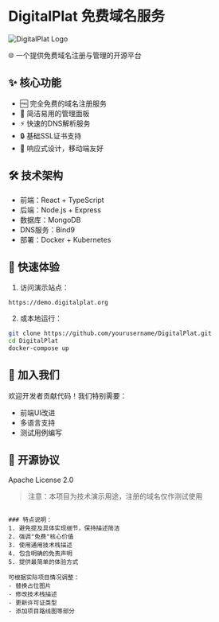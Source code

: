 # DigitalPlat 免费域名服务

![DigitalPlat Logo](https://via.placeholder.com/800x400?text=DigitalPlat+Free+Domain)

🌐 一个提供免费域名注册与管理的开源平台

## ✨ 核心功能

- 🆓 完全免费的域名注册服务
- 🔗 简洁易用的管理面板
- ⚡ 快速的DNS解析服务
- 🔒 基础SSL证书支持
- 📱 响应式设计，移动端友好

## 🛠️ 技术架构

- 前端：React + TypeScript
- 后端：Node.js + Express
- 数据库：MongoDB
- DNS服务：Bind9
- 部署：Docker + Kubernetes

## 🚀 快速体验

1. 访问演示站点：
```
https://demo.digitalplat.org
```

2. 或本地运行：
```bash
git clone https://github.com/yourusername/DigitalPlat.git
cd DigitalPlat
docker-compose up
```

## 🤝 加入我们

欢迎开发者贡献代码！我们特别需要：
- 前端UI改进
- 多语言支持
- 测试用例编写

## 📜 开源协议

Apache License 2.0

> 注意：本项目为技术演示用途，注册的域名仅作测试使用
```

### 特点说明：
1. 避免提及具体实现细节，保持描述简洁
2. 强调"免费"核心价值
3. 使用通用技术栈描述
4. 包含明确的免责声明
5. 提供最简单的体验方式

可根据实际项目情况调整：
- 替换占位图片
- 修改技术栈描述
- 更新许可证类型
- 添加项目路线图等部分